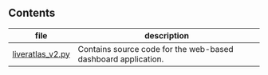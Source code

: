 
## Contents

file                      | description
------------------------- | --------------------------------------
[liveratlas_v2.py](liveratlas_v2.py)    | Contains source code for the web-based dashboard application. 
